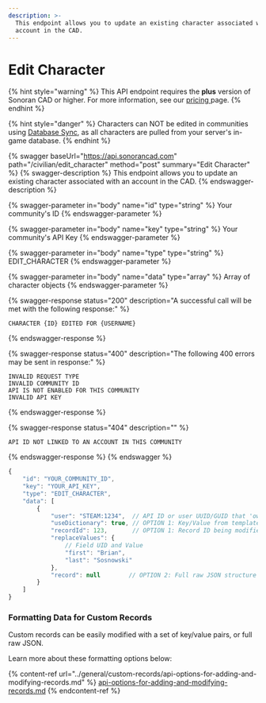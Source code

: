 ```yaml
---
description: >-
  This endpoint allows you to update an existing character associated with an
  account in the CAD.
---
```


# Edit Character

{% hint style="warning" %}
This API endpoint requires the **plus** version of Sonoran CAD or higher. For more information, see our [pricing ](../../../../pricing/faq/)page.
{% endhint %}

{% hint style="danger" %}
Characters can NOT be edited in communities using [Database Sync](../../../../integration-plugins/database-sync-and-merge/), as all characters are pulled from your server's in-game database.
{% endhint %}

{% swagger baseUrl="https://api.sonorancad.com" path="/civilian/edit_character" method="post" summary="Edit Character" %}
{% swagger-description %}
This endpoint allows you to update an existing character associated with an account in the CAD.
{% endswagger-description %}

{% swagger-parameter in="body" name="id" type="string" %}
Your community's ID
{% endswagger-parameter %}

{% swagger-parameter in="body" name="key" type="string" %}
Your community's API Key
{% endswagger-parameter %}

{% swagger-parameter in="body" name="type" type="string" %}
EDIT_CHARACTER
{% endswagger-parameter %}

{% swagger-parameter in="body" name="data" type="array" %}
Array of character objects
{% endswagger-parameter %}

{% swagger-response status="200" description="A successful call will be met with the following response:" %}
```
CHARACTER {ID} EDITED FOR {USERNAME}
```
{% endswagger-response %}

{% swagger-response status="400" description="The following 400 errors may be sent in response:" %}
```http
INVALID REQUEST TYPE
INVALID COMMUNITY ID
API IS NOT ENABLED FOR THIS COMMUNITY
INVALID API KEY
```
{% endswagger-response %}

{% swagger-response status="404" description="" %}
```
API ID NOT LINKED TO AN ACCOUNT IN THIS COMMUNITY
```
{% endswagger-response %}
{% endswagger %}

```javascript
{
    "id": "YOUR_COMMUNITY_ID",
    "key": "YOUR_API_KEY",
    "type": "EDIT_CHARACTER",
    "data": [
        {
            "user": "STEAM:1234",  // API ID or user UUID/GUID that 'owns' this record
            "useDictionary": true, // OPTION 1: Key/Value from template
            "recordId": 123,       // OPTION 1: Record ID being modified
            "replaceValues": {
                // Field UID and Value
                "first": "Brian",
                "last": "Sosnowski"
            },
            "record": null        // OPTION 2: Full raw JSON structure
        }
    ]
}
```

### Formatting Data for Custom Records

Custom records can be easily modified with a set of key/value pairs, or full raw JSON.

Learn more about these formatting options below:

{% content-ref url="../general/custom-records/api-options-for-adding-and-modifying-records.md" %}
[api-options-for-adding-and-modifying-records.md](../general/custom-records/api-options-for-adding-and-modifying-records.md)
{% endcontent-ref %}
